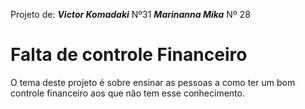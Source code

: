 Projeto de: ***Victor Komadaki***  Nº31
            ***Marinanna Mika***   Nº 28


# Falta de controle Financeiro
O tema deste projeto é sobre ensinar as pessoas a como ter um bom controle financeiro aos que não tem esse conhecimento.

